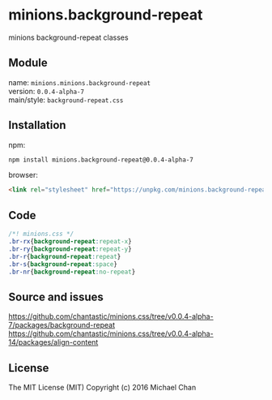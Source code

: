 # minions.background-repeat
minions background-repeat classes

## Module
name: `minions.minions.background-repeat`  
version: `0.0.4-alpha-7`  
main/style: `background-repeat.css`  

## Installation
npm:
```bash
npm install minions.background-repeat@0.0.4-alpha-7
```

browser:
```html
<link rel="stylesheet" href="https://unpkg.com/minions.background-repeat@0.0.4-alpha-7" />
```

## Code
```css
/*! minions.css */
.br-rx{background-repeat:repeat-x}
.br-ry{background-repeat:repeat-y}
.br-r{background-repeat:repeat}
.br-s{background-repeat:space}
.br-nr{background-repeat:no-repeat}

```

## Source and issues

https://github.com/chantastic/minions.css/tree/v0.0.4-alpha-7/packages/background-repeat
https://github.com/chantastic/minions.css/tree/v0.0.4-alpha-14/packages/align-content

## License

The MIT License (MIT)
Copyright (c) 2016 Michael Chan